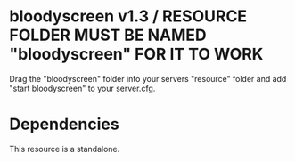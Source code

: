 # bloodyscreen v1.3 / RESOURCE FOLDER MUST BE NAMED "bloodyscreen" FOR IT TO WORK

Drag the "bloodyscreen" folder into your servers "resource" folder and add "start bloodyscreen" to your server.cfg.

# Dependencies

This resource is a standalone.
